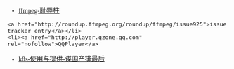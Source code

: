 <span  style="font-family: Simsun,serif; font-size: 15px; ">

- [ffmpeg-耻辱柱](https://github.com/FFmpeg/web/blob/master/src/shame)
~~~
<a href="http://roundup.ffmpeg.org/roundup/ffmpeg/issue925">issue tracker entry</a></li>
<li><a href="http://player.qzone.qq.com" rel="nofollow">QQPlayer</a>
~~~
- [k8s-使用与提供-谋国产排最后](https://k8s.devstats.cncf.io/d/9/companies-table?orgId=1)

</span>